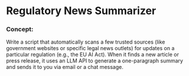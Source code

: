 # Regulatory News Summarizer

### Concept: 
Write a script that automatically scans a few trusted sources (like government websites or specific legal news outlets) for updates on a particular regulation (e.g., the EU AI Act). When it finds a new article or press release, it uses an LLM API to generate a one-paragraph summary and sends it to you via email or a chat message.
